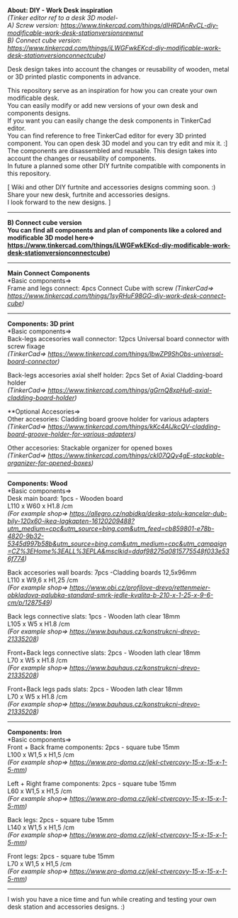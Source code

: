 **About: DIY - Work Desk inspiration**  
*(Tinker editor ref to a desk 3D model-  
A) Screw version: https://www.tinkercad.com/things/dIHRDAnRvCL-diy-modificable-work-desk-stationversionsrewnut*  
*B) Connect cube version: https://www.tinkercad.com/things/iLWGFwkEKcd-diy-modificable-work-desk-stationversionconnectcube)*  

Desk design takes into account the changes or reusability of wooden, metal or 3D printed plastic components in advance.

This repository serve as an inspiration for how you can create your own modificable desk.  
You can easily modify or add new versions of your own desk and components designs.  
If you want you can easily change the desk components in TinkerCad editor.  
You can find reference to free TinkerCad editor for every 3D printed component. You can open desk 3D model and you can try edit and mix it. :]  
The components are disassembled and reusable. This design takes into account the changes or reusability of components.  
In future a planned some other DIY furtnite compatible with components in this repository.

[ Wiki and other DIY furtnite and accessories designs comming soon. :) Share your new desk, furtnite and accessories designs.  
I look forward to the new designs. ]
_____________________________________________________________________________________________________________  

**B) Connect cube version**  
**You can find all components and plan of components like a colored and modificable 3D model here=>  
https://www.tinkercad.com/things/iLWGFwkEKcd-diy-modificable-work-desk-stationversionconnectcube)**  
_____________________________________________________________________________________________________________  
**Main Connect Components**  
*Basic components=>  
Frame and legs connect: 4pcs Connect Cube with screw
*(TinkerCad=> https://www.tinkercad.com/things/1syRHuF98GG-diy-work-desk-connect-cube)*  
___________________________________________________________________________________________________________  

**Components: 3D print**  
*Basic components=>  
Back-legs accesories wall connector: 12pcs Universal board connector with screw fixage  
*(TinkerCad=> https://www.tinkercad.com/things/lbwZP9ShObs-universal-board-connector)*  

Back-legs accesories axial shelf holder: 2pcs Set of Axial Cladding-board holder  
*(TinkerCad=> https://www.tinkercad.com/things/gGrnQ8xpHu6-axial-cladding-board-holder)*


**Optional Accesories=>  
Other accesories: Cladding board groove holder for various adapters  
*(TinkerCad=> https://www.tinkercad.com/things/kKc4AlJkcQV-cladding-board-groove-holder-for-various-adapters)*  

Other accesories: Stackable organizer for opened boxes  
*(TinkerCad=> https://www.tinkercad.com/things/ckI07QQy4gE-stackable-organizer-for-opened-boxes)*  
________________________________________________________________________________________________________  

**Components: Wood**  
*Basic components=>  
Desk main board: 1pcs - Wooden board  
L110 x W60 x H1.8 /cm  
*(For example shop=> https://allegro.cz/nabidka/deska-stolu-kancelar-dub-bily-120x60-ikea-lagkapten-16120209488?utm_medium=cpc&utm_source=bing.com&utm_feed=cb859801-e78b-4820-9b32-5345d997b58b&utm_source=bing.com&utm_medium=cpc&utm_campaign=CZ%3EHome%3EALL%3EPLA&msclkid=ddaf98275a0815775548f033e536f774)*

Back accesories wall boards: 7pcs -Cladding boards 12,5x96mm  
L110 x W9,6 x H1,25 /cm  
*(For example shop=> https://www.obi.cz/profilove-drevo/rettenmeier-obkladova-palubka-standard-smrk-jedle-kvalita-b-210-x-1-25-x-9-6-cm/p/1287549)*  

Back legs connective slats: 1pcs - Wooden lath clear 18mm  
L105 x W5 x H1.8 /cm  
*(For example shop=> https://www.bauhaus.cz/konstrukcni-drevo-21335208)*  

Front+Back legs connective slats: 2pcs - Wooden lath clear 18mm  
L70 x W5 x H1.8 /cm  
*(For example shop=> https://www.bauhaus.cz/konstrukcni-drevo-21335208)*  

Front+Back legs pads slats: 2pcs - Wooden lath clear 18mm  
L70 x W5 x H1.8 /cm  
*(For example shop=> https://www.bauhaus.cz/konstrukcni-drevo-21335208)*  
____________________________________________________________________________________  

**Components: Iron**  
*Basic components=>  
Front + Back frame components: 2pcs - square tube 15mm  
L100 x W1,5 x H1,5 /cm  
*(For example shop=> https://www.pro-doma.cz/jekl-ctvercovy-15-x-15-x-1-5-mm)*

Left + Right frame components: 2pcs - square tube 15mm  
L60 x W1,5 x H1,5 /cm  
*(For example shop=> https://www.pro-doma.cz/jekl-ctvercovy-15-x-15-x-1-5-mm)*

Back legs: 2pcs - square tube 15mm  
L140 x W1,5 x H1,5 /cm  
*(For example shop=> https://www.pro-doma.cz/jekl-ctvercovy-15-x-15-x-1-5-mm)*

Front legs: 2pcs - square tube 15mm  
L70 x W1,5 x H1,5 /cm  
*(For example shop=> https://www.pro-doma.cz/jekl-ctvercovy-15-x-15-x-1-5-mm)*
___________________________________________________________________________________  


I wish you have a nice time and fun while creating and testing your own desk station and accessories designs. :)
